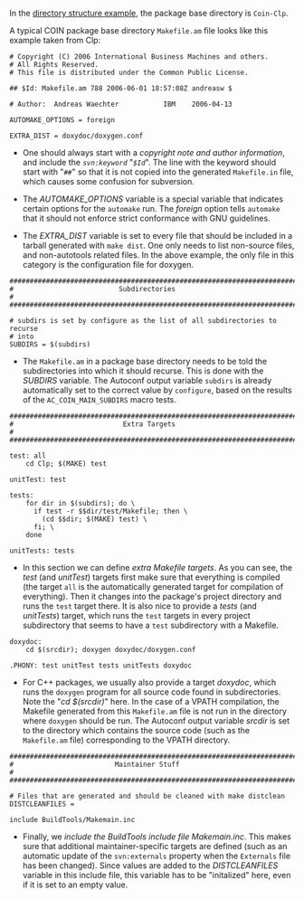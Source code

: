 
 In the [directory structure example](./user-directories), the package base directory is `Coin-Clp`.

A typical COIN package base directory `Makefile.am` file looks like this example taken from Clp:

```
# Copyright (C) 2006 International Business Machines and others.
# All Rights Reserved.
# This file is distributed under the Common Public License.

## $Id: Makefile.am 788 2006-06-01 18:57:08Z andreasw $

# Author:  Andreas Waechter           IBM    2006-04-13

AUTOMAKE_OPTIONS = foreign

EXTRA_DIST = doxydoc/doxygen.conf
```

 * One should always start with a *copyright note and author information*, and include the *`svn:keyword`* "*`$Id`*".  The line with the keyword should start with "`##`" so that it is not copied into the generated `Makefile.in` file, which causes some confusion for subversion.

 * The *AUTOMAKE_OPTIONS* variable is a special variable that indicates certain options for the `automake` run.  The *foreign* option tells `automake` that it should not enforce strict conformance with GNU guidelines.

 * The *EXTRA_DIST* variable is set to every file that should be included in a tarball generated with `make dist`.  One only needs to list non-source files, and non-autotools related files.  In the above example, the only file in this category is the configuration file for doxygen.


```
########################################################################
#                          Subdirectories                              #
########################################################################

# subdirs is set by configure as the list of all subdirectories to recurse
# into
SUBDIRS = $(subdirs)
```

 * The `Makefile.am` in a package base directory needs to be told the subdirectories into which it should recurse.  This is done with the *SUBDIRS* variable.  The Autoconf output variable `subdirs` is already automatically set to the correct value by `configure`, based on the results of the `AC_COIN_MAIN_SUBDIRS` macro tests.

```
########################################################################
#                           Extra Targets                              #
########################################################################

test: all
	cd Clp; $(MAKE) test

unitTest: test

tests:
	for dir in $(subdirs); do \
	  if test -r $$dir/test/Makefile; then \
	    (cd $$dir; $(MAKE) test) \
	  fi; \
	done

unitTests: tests
```

 * In this section we can define *extra Makefile targets*.  As you can see, the *test* (and *unitTest*) targets first make sure that everything is compiled (the target `all` is the automatically generated target for compilation of everything).  Then it changes into the package's project directory and runs the `test` target there.  It is also nice to provide a *tests* (and *unitTests*) target, which runs the `test` targets in every project subdirectory that seems to have a `test` subdirectory with a Makefile.


```
doxydoc:
	cd $(srcdir); doxygen doxydoc/doxygen.conf

.PHONY: test unitTest tests unitTests doxydoc
```

 * For C++ packages, we usually also provide a target *doxydoc*, which runs the `doxygen` program for all source code found in subdirectories.  Note the "*cd $(srcdir)*" here.  In the case of a VPATH compilation, the Makefile generated from this `Makefile.am` file is not run in the directory where `doxygen` should be run.  The Autoconf output variable *srcdir* is set to the directory which contains the source code (such as the `Makefile.am` file) corresponding to the VPATH directory.

```
########################################################################
#                         Maintainer Stuff                             #
########################################################################

# Files that are generated and should be cleaned with make distclean
DISTCLEANFILES =

include BuildTools/Makemain.inc
```

 * Finally, we *include the BuildTools include file Makemain.inc*.  This makes sure that additional maintainer-specific targets are defined (such as an automatic update of the `svn:externals` property when the `Externals` file has been changed).  Since values are added to the *DISTCLEANFILES* variable in this include file, this variable has to be "initalized" here, even if it is set to an empty value.